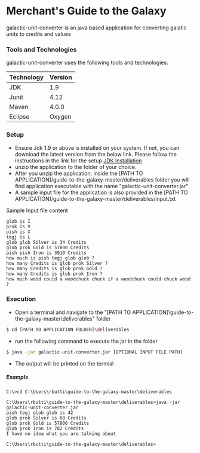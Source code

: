 # Merchant's Guide to the Galaxy

galactic-unit-converter is an java based application for converting galatic units to credits and values

### Tools and Technologies

galactic-unit-converter uses the following tools and technologies:

| Technology | Version |
| ------ | ------ |
| JDK | 1.9 |
| Junit | 4.12 |
| Maven | 4.0.0 |
| Eclipse | Oxygen |


### Setup

* Ensure Jdk 1.9 or above is installed on your system. If not, you can download the latest version from the below link. 
Please follow the instructions in the link for the setup
[JDK Installation](https://www.oracle.com/technetwork/java/javase/downloads/jdk8-downloads-2133151.html)
* unzip the application to the folder of your choice.
* After you unzip the application, inside the [PATH TO APPLICATION]/guide-to-the-galaxy-master/deliverables folder you will find application executable with the name "galactic-unit-converter.jar"
* A sample input file for the application is also provided in the [PATH TO APPLICATION]/guide-to-the-galaxy-master/deliverables/input.txt

Sample Input file content
```
glob is I
prok is V
pish is X
tegj is L
glob glob Silver is 34 Credits
glob prok Gold is 57800 Credits
pish pish Iron is 3910 Credits
how much is pish tegj glob glob ?
how many Credits is glob prok Silver ?
how many Credits is glob prok Gold ?
how many Credits is glob prok Iron ?
how much wood could a woodchuck chuck if a woodchuck could chuck wood ?
```
### Execution

* Open a terminal and navigate to the "[PATH TO APPLICATION]\guide-to-the-galaxy-master\deliverables" folder
```sh
$ cd [PATH TO APPLICATION FOLDER]\deliverables
```

* run the following command to execute the jar in the folder 
```sh
$ java -jar galactic-unit-converter.jar [OPTIONAL INPUT FILE PATH]
```

* The output will be printed on the termial 

##### Example

```
C:\>cd C:\Users\rbutti\guide-to-the-galaxy-master\deliverables

C:\Users\rbutti\guide-to-the-galaxy-master\deliverables>java -jar galactic-unit-converter.jar
pish tegj glob glob is 42
glob prok Silver is 68 Credits
glob prok Gold is 57800 Credits
glob prok Iron is 782 Credits
I have no idea what you are talking about

C:\Users\rbutti\guide-to-the-galaxy-master\deliverables>
```
